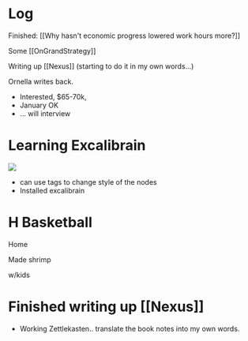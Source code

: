 

# Log


Finished: [[Why hasn't economic progress lowered work hours more?]]

Some [[OnGrandStrategy]]


Writing up [[Nexus]] (starting to do it in my own words...)

Ornella writes back.
- Interested, $65-70k,
- January OK 
- ... will interview



# Learning Excalibrain
![](https://www.youtube.com/watch?v=8LE_QdYQZVk&list=PL6mqgtMZ4NP3Zlx4M8e_wCwcBcQcNrhmv&index=1)
- can use tags to change style of the nodes
- Installed excalibrain


# H Basketball

Home 

Made shrimp 

w/kids

# Finished writing up [[Nexus]]
- Working Zettlekasten.. translate the book notes into my own words. 